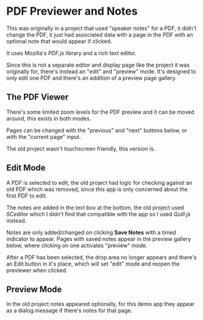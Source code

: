 # PDF Previewer and Notes <br>
This was originally in a project that used "speaker notes" for a PDF, it didn't change the PDF, it just had associated data with a page in the PDF with an optional note that would appear if clicked. <br>

It uses Mozilla's *PDF.js* library and a rich text editor. <br>

Since this is not a separate editor and display page like the project it was originally for, there's instead an "edit" and "preview" mode. It's designed to only edit one PDF and there's an addition of a preview page gallery. <br>

## The PDF Viewer <br>
There's some limited zoom levels for the PDF preview and it can be moved around, this exists in both modes. <br>

Pages can be changed with the "previous" and "next" buttons below, or with the "current page" input. <br>

The old project wasn't touchscreen friendly, this version is. <br>

## Edit Mode <br>
A PDF is selected to edit, the old project had logic for checking against an old PDF which was removed, since this app is only concerned about the first PDF to edit. <br>

The notes are added in the text box at the bottom, the old project used *SCeditor* which I didn't find that compatible with the app so I used *Quill.js* instead. <br>

Notes are only added/changed on clicking **Save Notes** with a timed indicator to appear. Pages with saved notes appear in the preview gallery below, where clicking on one activates "preview" mode.<br>

After a PDF has been selected, the drop area no longer appears and there's an Edit button in it's place, which will set "edit" mode and reopen the previewer when clicked. <br>

## Preview Mode <br>
In the old project notes appeared optionally, for this demo app they appear as a dialog message if there's notes for that page. <br>